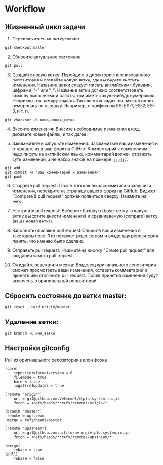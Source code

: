 # Workflow


## Жизненный цикл задачи

1. Переключитесь на ветку master:
```
git checkout master
```

2. Обновите актуальное состояние:
```
git pull
```
   
3. Создайте новую ветку:
Перейдите в директорию клонированного репозитория и создайте новую ветку, где вы будете вносить изменения. Название ветки следует писать английскими буквами, цифрами, "-" или "_".
Название ветки должно соответствовать смыслу выполняемой работы, или иметь какую-нибудь нумерацию. Например, по номеру задачи. Так как пока задач нет, можно ветки нумеровать по порядку.
Например, с префиксом ES: ES-1, ES-2, ES-3, и т. п.
```
git checkout -b ваша_новая_ветка
```

4. Внесите изменения:
Внесите необходимые изменения в код, добавьте новые файлы, и так далее.

5. Закоммитьте и запушьте изменения:
Закоммитьте ваши изменения и отправьте их в ваш форк на GitHub. Комментарий к изменениям надо писать на английском языке, комментарий должен отражать суть изменений, а не набор знаков на примере: `jjjjjj`.
```
git add .
git commit -m "Ваш комментарий к изменениям"
git push
```

6. Создайте pull request:
После того как вы закоммитили и запушили изменения, перейдите на страницу вашего форка на GitHub. Виджет "Compare & pull request" должен появиться сверху. Нажмите на него.

7. Настройте pull request:
Выберите базовую (base) ветку (в какую ветку вы хотите внести изменения) и сравниваемую (compare) ветку (ваша новая ветка).

8. Заполните описание pull request:
Опишите ваши изменения в текстовом поле. Это поможет рецензентам и владельцу репозитория понять, что именно было сделано.

9. Отправьте pull request:
Нажмите на кнопку "Create pull request" для создания самого pull request.

10. Ожидайте рецензии и мержа:
Владелец оригинального репозитория сможет просмотреть ваши изменения, оставить комментарии и принять или отклонить pull request. После принятия изменения будут включены в оригинальный репозиторий.


## Сбросить состояние до ветки master:
```
git reset --hard origin/master
```

## Удаление ветки:
```
git branch -D имя_ветки
```


## Настройки gitconfig
Pull из оригинального репозитория в клон форка
```
[core]
    repositoryformatversion = 0
    filemode = true
    bare = false
    logallrefupdates = true

[remote "origin"]
    url = git@github.com:Vehsemel/elpts-system.ru.git
    fetch = +refs/heads/*:refs/remotes/origin/*

[branch "master"]
 remote = upstream
 merge = refs/heads/master

[remote "upstream"]
    url = git@github.com:nikiforov-org/elpts-system.ru.git
    fetch = +refs/heads/*:refs/remotes/upstream/*

[merge]
    rebase = true
[pull]
    rebase = false
```
